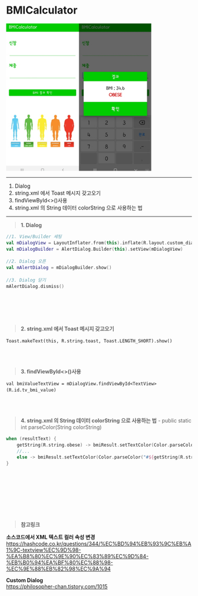# BMICalculator

<img src="https://github.com/HYUNJUNEPARK/ImageRepository/blob/master/1_BMICalculator.jpg" height="400"/>

---
1. Dialog</br>
2. string.xml 에서 Toast 메시지 갖고오기</br>
3. findViewById<>()사용</br>
4. string.xml 의 String 데이터 colorString 으로 사용하는 법</br>
---
>**1. Dialog**</br>
```kotlin
//1. View/Builder 세팅
val mDialogView = LayoutInflater.from(this).inflate(R.layout.custom_dialog, null)
val mDialogBuilder = AlertDialog.Builder(this).setView(mDialogView)

//2. Dialog 오픈
val mAlertDialog = mDialogBuilder.show()

//3. Dialog 닫기
mAlertDialog.dismiss()
```
<br></br>
<br></br>
>**2. string.xml 에서 Toast 메시지 갖고오기**</br>

`Toast.makeText(this, R.string.toast, Toast.LENGTH_SHORT).show()`
<br></br>
<br></br>

>**3. findViewById<>()사용**</br>

`val bmiValueTextView = mDialogView.findViewById<TextView>(R.id.tv_bmi_value)`
<br></br>
<br></br>
>**4. string.xml 의 String 데이터 colorString 으로 사용하는 법** - public static int parseColor(String colorString)</br>
```kotlin
when (resultText) {
    getString(R.string.obese) -> bmiResult.setTextColor(Color.parseColor("#${getString(R.string.red)}"))
    //...
    else -> bmiResult.setTextColor(Color.parseColor("#${getString(R.string.black)}"))
}
```
<br></br>
<br></br>
---


>**참고링크**</br>

**소스코드에서 XML 텍스트 컬러 속성 변경**</br>
https://hashcode.co.kr/questions/344/%EC%BD%94%EB%93%9C%EB%A1%9C-textview%EC%9D%98-%EA%B8%80%EC%9E%90%EC%83%89%EC%9D%84-%EB%B0%94%EA%BF%80%EC%88%98-%EC%9E%88%EB%82%98%EC%9A%94

**Custom Dialog**</br>
https://philosopher-chan.tistory.com/1015
